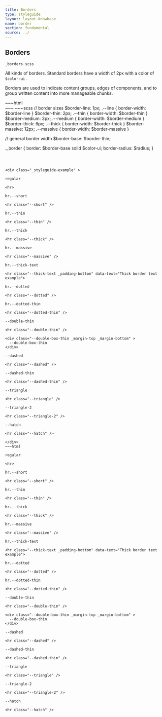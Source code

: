 ```yaml
---
title: Borders
type: styleguide
layout: layout-knowbase
name: border
section: fundamental
source: ../
---
```



<main markdown="1">

## Borders

`_borders.scss`

All kinds of borders. Standard borders have a width of 2px with a color of `$color-ui` .

Borders are used to indicate content groups, edges of components, and to group written content into more manageable chunks.

<div class="_styleguide-example">
  <div class="_grid-five">
    <div class="_box --p4 _border --line _color-border-main _color-bg-white">
    </div>
    <div class="_box --p4 _border --thin _color-border-main _color-bg-white">
    </div>
    <div class="_box --p4 _border --base _color-border-main _color-bg-white">
    </div>
    <div class="_box --p4 _border --thick _color-border-main _color-bg-white">
    </div>
    <div class="_box --p4 _border --massive _color-border-main _color-bg-white">
    </div>
  </div>
</div>
~~~html
<div class="_grid-five">
  <div class="_box --p4 _border --line _color-bg-white">
  </div>
  <div class="_box --p4 _border --thin _color-bg-white">
  </div>
  <div class="_box --p4 _border --base _color-bg-white">
  </div>
  <div class="_box --p4 _border --thick _color-bg-white">
  </div>
  <div class="_box --p4 _border --massive _color-bg-white">
  </div>
</div>
~~~
~~~scss
// border sizes
$border-line: 1px;      .--line { border-width: $border-line }
$border-thin: 2px;      .--thin { border-width: $border-thin }
$border-medium: 3px;    .--medium { border-width: $border-medium }
$border-thick: 6px;     .--thick { border-width: $border-thick }
$border-massive: 12px;  .--massive { border-width: $border-massive }

// general border width
$border-base: $border-thin;

._border {
  border: $border-base solid $color-ui;
  border-radius: $radius;
}
~~~



<div class="_styleguide-example" >
  
regular

<hr>

hr.--short

<hr class="--short" />

hr.--thin

<hr class="--thin" />

hr.--thick

<hr class="--thick" />

hr.--massive

<hr class="--massive" />

hr.--thick-text

<hr class="--thick-text _padding-bottom" data-text="Thick border text example">

hr.--dotted

<hr class="--dotted" />

hr.--dotted-thin

<hr class="--dotted-thin" />

--double-thin

<hr class="--double-thin" />

<div class="--double-box-thin _margin-top _margin-bottom" >
  --double-box-thin
</div>

--dashed

<hr class="--dashed" />

--dashed-thin

<hr class="--dashed-thin" />

--triangle

<hr class="--triangle" />

--triangle-2

<hr class="--triangle-2" />

--hatch

<hr class="--hatch" />

</div>
~~~html

regular

<hr>

hr.--short

<hr class="--short" />

hr.--thin

<hr class="--thin" />

hr.--thick

<hr class="--thick" />

hr.--massive

<hr class="--massive" />

hr.--thick-text

<hr class="--thick-text _padding-bottom" data-text="Thick border text example">

hr.--dotted

<hr class="--dotted" />

hr.--dotted-thin

<hr class="--dotted-thin" />

--double-thin

<hr class="--double-thin" />

<div class="--double-box-thin _margin-top _margin-bottom" >
  --double-box-thin
</div>

--dashed

<hr class="--dashed" />

--dashed-thin

<hr class="--dashed-thin" />

--triangle

<hr class="--triangle" />

--triangle-2

<hr class="--triangle-2" />

--hatch

<hr class="--hatch" />
~~~

</main>


